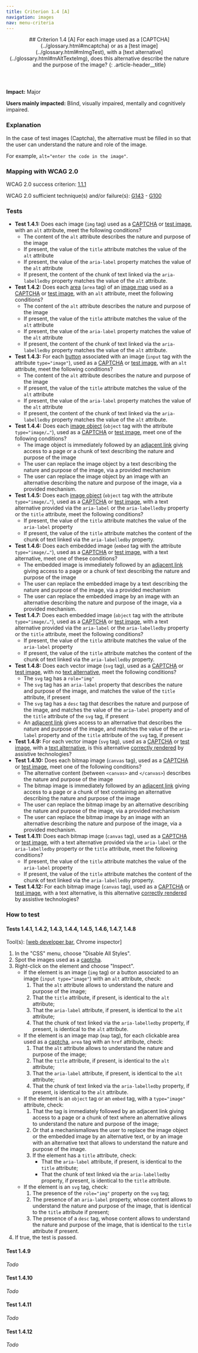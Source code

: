 ```yaml
---
title: Criterion 1.4 [A]
navigation: images
nav: menu-criteria
---
```


<header>
## Criterion 1.4 [A] <span>For each image used as a [CAPTCHA](../glossary.html#mcaptcha) or as a [test image](../glossary.html#mImgTest), with a [text alternative](../glossary.html#mAltTexteImg), does this alternative describe the nature and the purpose of the image?</span>
{: .article-header__title}
</header>

**Impact:** Major

**Users mainly impacted:** Blind, visually impaired, mentally and cognitively impaired.

### Explanation

In the case of test images (Captcha), the alternative must be filled in so that the user can understand the nature and role of the image.

For example, `alt="enter the code in the image"`.

### Mapping with WCAG 2.0

WCAG 2.0 success criterion: [1.1.1](http://www.w3.org/TR/WCAG20/#text-equiv-all)

WCAG 2.0 sufficient technique(s) and/or failure(s): [G143](http://www.w3.org/TR/WCAG-TECHS/G143.html) - [G100](http://www.w3.org/TR/WCAG-TECHS/G100.html)

### Tests

*   **Test 1.4.1:** Does each image (`img` tag) used as a [CAPTCHA](../glossary.html#mcaptcha) or [test image](../glossary.html#mImgTest), with an `alt` attribute, meet the following conditions?
    *   The content of the `alt` attribute describes the nature and purpose of the image
    *   If present, the value of the `title` attribute matches the value of the `alt` attribute
    *   If present, the value of the `aria-label` property matches the value of the `alt` attribute
    *   If present, the content of the chunk of text linked via the `aria-labelledby` property matches the value of the `alt` attribute.
*   **Test 1.4.2:** Does each [area](../glossary.html#mZone) (`area` tag) of an [image map](../glossary.html#mImgReactive) used as a [CAPTCHA](../glossary.html#mcaptcha) or [test image](../glossary.html#mImgTest), with an `alt` attribute, meet the following conditions?
    *   The content of the `alt` attribute describes the nature and purpose of the image
    *   If present, the value of the `title` attribute matches the value of the `alt` attribute
    *   If present, the value of the `aria-label` property matches the value of the `alt` attribute
    *   If present, the content of the chunk of text linked via the `aria-labelledby` property matches the value of the `alt` attribute.
*   **Test 1.4.3:** For each [button](../glossary.html#mBtnForm) associated with an image (`input` tag with the attribute `type="image"`), used as a [CAPTCHA](../glossary.html#mcaptcha) or [test image](../glossary.html#mImgTest), with an `alt` attribute, meet the following conditions?
    *   The content of the `alt` attribute describes the nature and purpose of the image
    *   If present, the value of the `title` attribute matches the value of the `alt` attribute
    *   If present, the value of the `aria-label` property matches the value of the `alt` attribute
    *   If present, the content of the chunk of text linked via the `aria-labelledby` property matches the value of the `alt` attribute.
*   **Test 1.4.4:** Does each [image object](../glossary.html#mImgObj) (`object` tag with the attribute `type="image/…"`), used as a [CAPTCHA](../glossary.html#mcaptcha) or [test image](../glossary.html#mImgTest), meet one of the following conditions?
    *   The image object is immediately followed by an [adjacent link](../glossary.html#mLienAdj) giving access to a page or a chunk of text describing the nature and purpose of the image
    *   The user can replace the image object by a text describing the nature and purpose of the image, via a provided mechanism
    *   The user can replace the image object by an image with an alternative describing the nature and purpose of the image, via a provided mechanism.
*   **Test 1.4.5:** Does each [image object](../glossary.html#mImgObj) (`object` tag with the attribute `type="image/…"`), used as a [CAPTCHA](../glossary.html#mcaptcha) or [test image](../glossary.html#mImgTest), with a text alternative provided via the `aria-label` or the `aria-labelledby` property or the `title` attribute, meet the following conditions?
    *   If present, the value of the `title` attribute matches the value of the `aria-label` property
    *   If present, the value of the `title` attribute matches the content of the chunk of text linked via the `aria-labelledby` property.
*   **Test 1.4.6:** Does each embedded image (`embed` tag with the attribute `type="image/…"`), used as a [CAPTCHA](../glossary.html#mcaptcha) or [test image](../glossary.html#mImgTest), with a text alternative, meet one of these conditions?
    *   The embedded image is immediately followed by an [adjacent link](../glossary.html#mLienAdj) giving access to a page or a chunk of text describing the nature and purpose of the image
    *   The user can replace the embedded image by a text describing the nature and purpose of the image, via a provided mechanism
    *   The user can replace the embedded image by an image with an alternative describing the nature and purpose of the image, via a provided mechanism.
*   **Test 1.4.7:** Does each embedded image (`object` tag with the attribute `type="image/…"`), used as a [CAPTCHA](../glossary.html#mcaptcha) or [test image](../glossary.html#mImgTest), with a text alternative provided via the `aria-label` or the `aria-labelledby` property or the `title` attribute, meet the following conditions?
    *   If present, the value of the `title` attribute matches the value of the `aria-label` property
    *   If present, the value of the `title` attribute matches the content of the chunk of text linked via the `aria-labelledby` property.
*   **Test 1.4.8:** Does each vector image (`svg` tag), used as a [CAPTCHA](../glossary.html#mcaptcha) or [test image](../glossary.html#mImgTest), with no [text alternative](../glossary.html#alternative-svg), meet the following conditions?
    *   The `svg` tag has a `role="img"`
    *   The `svg` tag has an `aria-label` property that describes the nature and purpose of the image, and matches the value of the `title` attribute, if present
    *   The `svg` tag has a `desc` tag that describes the nature and purpose of the image, and matches the value of the `aria-label` property and of the `title` attribute of the `svg` tag, if present
    *   An [adjacent link](../glossary.html#mLienAdj) gives access to an alternative that describes the nature and purpose of the image, and matches the value of the `aria-label` property and of the `title` attribute of the `svg` tag, if present
*   **Test 1.4.9:** For each vector image (`svg` tag), used as a [CAPTCHA](../glossary.html#mcaptcha) or [test image](../glossary.html#mImgTest), with a [text alternative](../glossary.html#alternative-svg), is this alternative [correctly rendered](../glossary.html#mCorrectlyRendered) by assistive technologies?
*   **Test 1.4.10:** Does each bitmap image (`canvas` tag), used as a [CAPTCHA](../glossary.html#mcaptcha) or [test image](../glossary.html#mImgTest), meet one of the following conditions?
    *   The alternative content (between `<canvas>` and `</canvas>`) describes the nature and purpose of the image
    *   The bitmap image is immediately followed by an [adjacent link](../glossary.html#mLienAdj) giving access to a page or a chunk of text containing an alternative describing the nature and purpose of the image
    *   The user can replace the bitmap image by an alternative describing the nature and purpose of the image, via a provided mechanism
    *   The user can replace the bitmap image by an image with an alternative describing the nature and purpose of the image, via a provided mechanism.
*   **Test 1.4.11:** Does each bitmap image (`canvas` tag), used as a [CAPTCHA](../glossary.html#mcaptcha) or [test image](../glossary.html#mImgTest), with a text alternative provided via the `aria-label` or the `aria-labelledby` property or the `title` attribute, meet the following conditions?
    *   If present, the value of the `title` attribute matches the value of the `aria-label` property
    *   If present, the value of the `title` attribute matches the content of the chunk of text linked via the `aria-labelledby` property.
*   **Test 1.4.12:** For each bitmap image (`canvas` tag), used as a [CAPTCHA](../glossary.html#mcaptcha) or [test image](../glossary.html#mImgTest), with a text alternative, is this alternative [correctly rendered](../glossary.html#mCorrectlyRendered) by assistive technologies?

### How to test

#### Tests 1.4.1, 1.4.2, 1.4.3, 1.4.4, 1.4.5, 1.4.6, 1.4.7, 1.4.8

Tool(s): [[web developer bar](../tools.html#web-developer-bar), Chrome inspector]

1.  In the "CSS" menu, choose "Disable All Styles".
2.  Spot the images used as a [captcha](../glossary.html#captcha).
3.  Right-click on the element and choose "Inspect".
    *   If the element is an image (`img` tag) or a button associated to an image (`input type="image"`) with an `alt` attribute, check:
        1.  That the `alt` attribute allows to understand the nature and purpose of the image;
        2.  That the `title` attribute, if present, is identical to the `alt` attribute;
        3.  That the `aria-label` attribute, if present, is identical to the `alt` attribute;
        4.  That the chunk of text linked via the `aria-labelledby` property, if present, is identical to the `alt` attribute.
    *   If the element is an image map (`map` tag), for each clickable area used as a [captcha](../glossary.html#captcha), `area` tag with an `href` attribute, check:
        1.  That the `alt` attribute allows to understand the nature and purpose of the image;
        2.  That the `title` attribute, if present, is identical to the `alt` attribute;
        3.  That the `aria-label` attribute, if present, is identical to the `alt` attribute;
        4.  That the chunk of text linked via the `aria-labelledby` property, if present, is identical to the `alt` attribute.
    *   If the element is an `object` tag or an `embed` tag, with a `type="image"` attribute, check:
        1.  That the tag is immediately followed by an adjacent link giving access to a page or a chunk of text where an alternative allows to understand the nature and purpose of the image;
        2.  Or that a mechanismallows the user to replace the image object or the embedded image by an alternative text, or by an image with an alternative text that allows to understand the nature and purpose of the image.
        3.  If the element has a `title` attribute, check:
            *   That the `aria-label` attribute, if present, is identical to the `title` attribute;
            *   That the chunk of text linked via the `aria-labelledby` property, if present, is identical to the `title` attribute.
    *   If the element is an `svg` tag, check:
        1.  The presence of the `role="img"` property on the `svg` tag;
        2.  The presence of an `aria-label` property, whose content allows to understand the nature and purpose of the image, that is identical to the `title` attribute if present;
        3.  The presence of a `desc` tag, whose content allows to understand the nature and purpose of the image, that is identical to the `title` attribute if present.
4.  If true, the test is passed.

#### Test 1.4.9

*Todo*

#### Test 1.4.10

*Todo*

#### Test 1.4.11

*Todo*

#### Test 1.4.12

*Todo*

